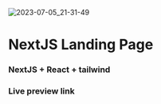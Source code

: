 ![2023-07-05_21-31-49](https://github.com/misteradev/nextjs-landingpage001/assets/92903550/d7f6b52b-0142-49af-a65c-f89a215cdee2)

<h1>NextJS Landing Page</h1>

### NextJS + React + tailwind

### Live preview link

<h4></h4>

